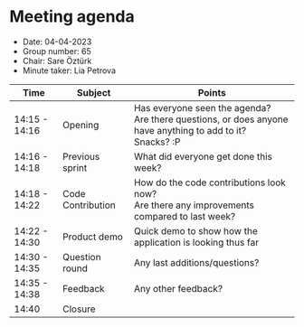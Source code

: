 <h1>Meeting agenda</h1>
<ul>
<li>Date: 04-04-2023</li>
<li>Group number: 65</li>
<li>Chair: Sare Öztürk</li>
<li>Minute taker: Lia Petrova</li>
</ul>

| Time          | Subject           | Points                                                                                                             |
|---------------|-------------------|--------------------------------------------------------------------------------------------------------------------|
| 14:15 - 14:16 | Opening           | Has everyone seen the agenda? <br> Are there questions, or does anyone have anything to add to it? <br> Snacks? :P |
| 14:16 - 14:18 | Previous sprint   | What did everyone get done this week?                                                                              |
| 14:18 - 14:22 | Code Contribution | How do the code contributions look now? <br> Are there any improvements compared to last week?                     |
| 14:22 - 14:30 | Product demo      | Quick demo to show how the application is looking thus far                                                         |
| 14:30 - 14:35 | Question round    | Any last additions/questions?                                                                                      |
| 14:35 - 14:38 | Feedback          | Any other feedback?                                                                                                |
| 14:40         | Closure           |                                                                                                                    |
